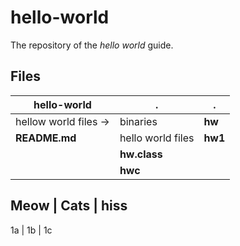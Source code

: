 # hello-world
The repository of the _hello_ _world_ guide.

## Files

 hello-world          |         .         |   .        
 -----------          | ----------------- | ---- 
 hellow world files ->| binaries | **hw** 
 **README.md** | hello world files | **hw1** 
 | | **hw.class** 
 | | **hwc**

 Meow | Cats | hiss
 ---
 1a   | 1b   | 1c
 
 
